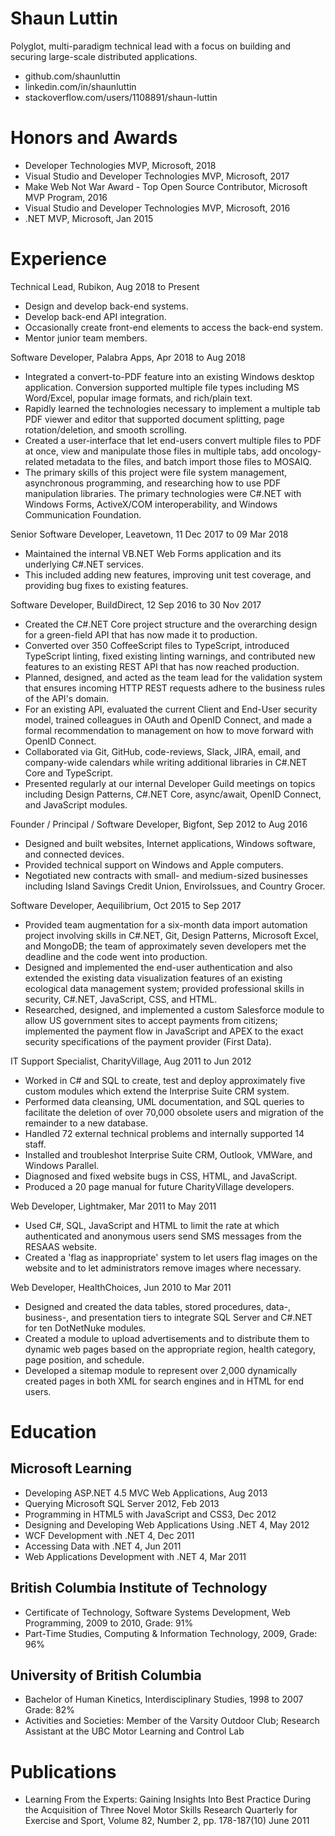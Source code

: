 # Shaun Luttin

Polyglot, multi-paradigm technical lead with a focus on building and securing large-scale distributed applications.

* github.com/shaunluttin
* linkedin.com/in/shaunluttin
* stackoverflow.com/users/1108891/shaun-luttin

# Honors and Awards 

* Developer Technologies MVP, Microsoft, 2018
* Visual Studio and Developer Technologies MVP, Microsoft, 2017
* Make Web Not War Award - Top Open Source Contributor, Microsoft MVP Program, 2016
* Visual Studio and Developer Technologies MVP, Microsoft, 2016
* .NET MVP, Microsoft, Jan 2015 

# Experience 

Technical Lead, Rubikon, Aug 2018 to Present

* Design and develop back-end systems.
* Develop back-end API integration.
* Occasionally create front-end elements to access the back-end system.
* Mentor junior team members.

Software Developer, Palabra Apps, Apr 2018 to Aug 2018

* Integrated a convert-to-PDF feature into an existing Windows desktop application. Conversion supported multiple file types including MS Word/Excel, popular image formats, and rich/plain text.
* Rapidly learned the technologies necessary to implement a multiple tab PDF viewer and editor that supported document splitting, page rotation/deletion, and smooth scrolling.
* Created a user-interface that let end-users convert multiple files to PDF at once, view and manipulate those files in multiple tabs, add oncology-related metadata to the files, and batch import those files to MOSAIQ.
* The primary skills of this project were file system management, asynchronous programming, and researching how to use PDF manipulation libraries. The primary technologies were C#.NET with Windows Forms, ActiveX/COM interoperability, and Windows Communication Foundation.

Senior Software Developer, Leavetown, 11 Dec 2017 to 09 Mar 2018

* Maintained the internal VB.NET Web Forms application and its underlying C#.NET services. 
* This included adding new features, improving unit test coverage, and providing bug fixes to existing features.  

<div style="page-break-after: always;"></div>

Software Developer, BuildDirect, 12 Sep 2016 to 30 Nov 2017

* Created the C#.NET Core project structure and the overarching design for a green-field API that has now made it to production. 
* Converted over 350 CoffeeScript files to TypeScript, introduced TypeScript linting, fixed existing linting warnings, and contributed new features to an existing REST API that has now reached production. 
* Planned, designed, and acted as the team lead for the validation system that ensures incoming HTTP REST requests adhere to the business rules of the API's domain. 
* For an existing API, evaluated the current Client and End-User security model, trained colleagues in OAuth and OpenID Connect, and made a formal recommendation to management on how to move forward with  OpenID Connect. 
* Collaborated via Git, GitHub, code-reviews, Slack, JIRA, email, and company-wide calendars while writing additional libraries in C#.NET Core and TypeScript. 
* Presented regularly at our internal Developer Guild meetings on topics including Design Patterns, C#.NET Core, async/await, OpenID Connect, and JavaScript modules. 

Founder / Principal / Software Developer, Bigfont, Sep 2012 to Aug 2016

* Designed and built websites, Internet applications, Windows software, and connected devices. 
* Provided technical support on Windows and Apple computers. 
* Negotiated new contracts with small- and medium-sized businesses including Island Savings Credit Union, EnviroIssues, and Country Grocer.

Software Developer, Aequilibrium, Oct 2015 to Sep 2017

* Provided team augmentation for a six-month data import automation project involving skills in C#.NET, Git, Design Patterns, Microsoft Excel, and MongoDB; the team of approximately seven developers met the deadline and the code went into production.
* Designed and implemented the end-user authentication and also extended the existing data visualization features of an existing ecological data management system; provided professional skills in security, C#.NET, JavaScript, CSS, and HTML.
* Researched, designed, and implemented a custom Salesforce module to allow US government sites to accept payments from citizens; implemented the payment flow in JavaScript and APEX to the exact security specifications of the payment provider (First Data).

IT Support Specialist, CharityVillage, Aug 2011 to Jun 2012

* Worked in C# and SQL to create, test and deploy approximately five custom modules which extend the Interprise Suite CRM system. 
* Performed data cleansing, UML documentation, and SQL queries to facilitate the deletion of over 70,000 obsolete users and migration of the remainder to a new database. 
* Handled 72 external technical problems and internally supported 14 staff. 
* Installed and troubleshot Interprise Suite CRM, Outlook, VMWare, and Windows Parallel. 
* Diagnosed and fixed website bugs in CSS, HTML, and JavaScript. 
* Produced a 20 page manual for future CharityVillage developers. 

<div style="page-break-after: always;"></div>

Web Developer, Lightmaker, Mar 2011 to May 2011

* Used C#, SQL, JavaScript and HTML to limit the rate at which authenticated and anonymous users send SMS messages from the RESAAS website. 
* Created a 'flag as inappropriate' system to let users flag images on the website and to let administrators remove images where necessary. 
 
Web Developer, HealthChoices, Jun 2010 to Mar 2011

* Designed and created the data tables, stored procedures, data-, business-, and presentation tiers to integrate SQL Server and C#.NET for ten DotNetNuke modules. 
* Created a module to upload advertisements and to distribute them to dynamic web pages based on the appropriate region, health category, page position, and schedule. 
* Developed a sitemap module to represent over 2,000 dynamically created pages in both XML for search engines and in HTML for end users. 

# Education 

## Microsoft Learning

* Developing ASP.NET 4.5 MVC Web Applications, Aug 2013 
* Querying Microsoft SQL Server 2012, Feb 2013 
* Programming in HTML5 with JavaScript and CSS3, Dec 2012 
* Designing and Developing Web Applications Using .NET 4, May 2012 
* WCF Development with .NET 4, Dec 2011 
* Accessing Data with .NET 4, Jun 2011 
* Web Applications Development with .NET 4, Mar 2011 

## British Columbia Institute of Technology

* Certificate of Technology, Software Systems Development, Web Programming, 2009 to 2010, Grade: 91% 
* Part-Time Studies, Computing & Information Technology, 2009, Grade: 96% 

## University of British Columbia

* Bachelor of Human Kinetics, Interdisciplinary Studies, 1998 to 2007 Grade: 82% 
* Activities and Societies: Member of the Varsity Outdoor Club; Research Assistant at the UBC Motor Learning and Control Lab 

# Publications 

* Learning From the Experts: Gaining Insights Into Best Practice During the Acquisition of Three Novel Motor Skills Research Quarterly for Exercise and Sport, Volume 82, Number 2, pp. 178-187(10) June 2011 

